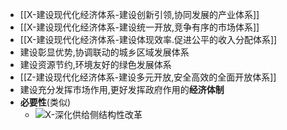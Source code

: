 
- [[X-建设现代化经济体系-建设创新引领,协同发展的产业体系]]
- [[X-建设现代化经济体系-建设统一开放,竞争有序的市场体系]]
- [[X-建设现代化经济体系-建设体现效率.促进公平的收入分配体系]]
- 建设彰显优势,协调联动的城乡区域发展体系
- 建设资源节约,环境友好的绿色发展体系
- [[Z-建设现代化经济体系-建设多元开放,安全高效的全面开放体系]]
- 建设充分发挥市场作用,更好发挥政府作用的**经济体制**
- **必要性**(类似)
	- ![X-深化供给侧结构性改革](考研/政治/X-深化供给侧结构性改革.md#供给侧结构性改革的重要性%20必要性%20背诵)